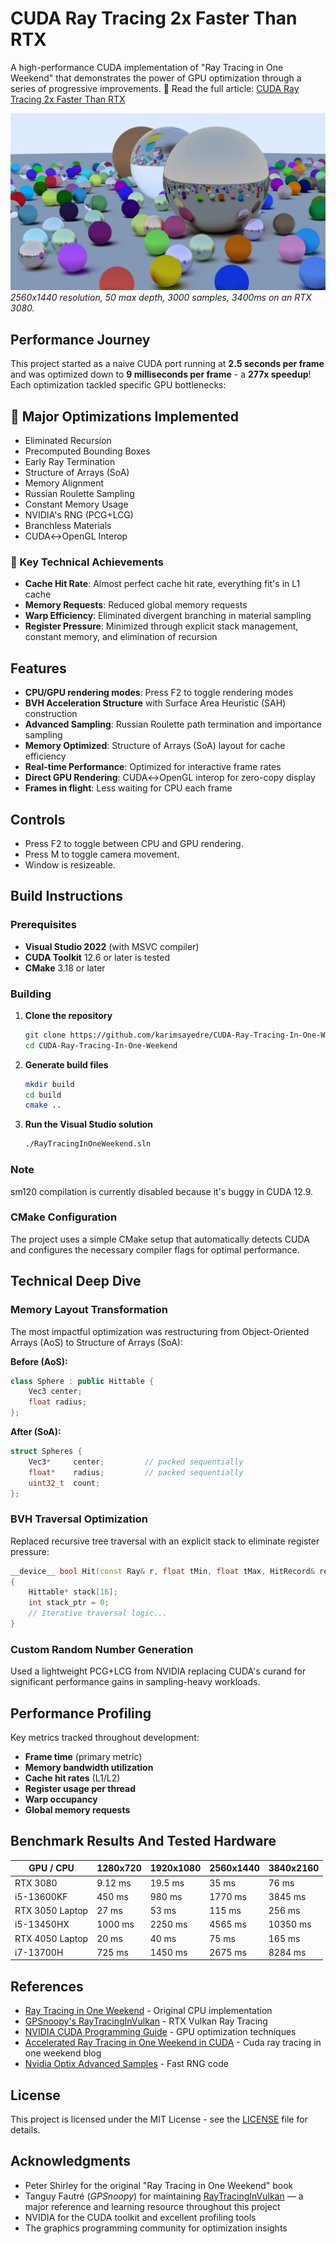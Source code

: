 # CUDA Ray Tracing 2x Faster Than RTX

A high-performance CUDA implementation of "Ray Tracing in One Weekend" that demonstrates the power of GPU optimization through a series of progressive improvements.
📘 Read the full article: [CUDA Ray Tracing 2x Faster Than RTX](https://karimsayedre.github.io/RTIOW.html)

![Ray Tracer Output](assets/2560x1440_50depth_3000samples_3400ms.png)
*2560x1440 resolution, 50 max depth, 3000 samples, 3400ms on an RTX 3080.*

## Performance Journey

This project started as a naive CUDA port running at **2.5 seconds per frame** and was optimized down to **9 milliseconds per frame** - a **277x speedup**! Each optimization tackled specific GPU bottlenecks:

## 🚀 Major Optimizations Implemented
* Eliminated Recursion       
* Precomputed Bounding Boxes 
* Early Ray Termination      
* Structure of Arrays (SoA)  
* Memory Alignment           
* Russian Roulette Sampling  
* Constant Memory Usage      
* NVIDIA's RNG (PCG+LCG)     
* Branchless Materials       
* CUDA↔OpenGL Interop        

### 🎯 Key Technical Achievements

- **Cache Hit Rate**: Almost perfect cache hit rate, everything fit's in L1 cache
- **Memory Requests**: Reduced global memory requests 
- **Warp Efficiency**: Eliminated divergent branching in material sampling
- **Register Pressure**: Minimized through explicit stack management, constant memory, and elimination of recursion

## Features

- **CPU/GPU rendering modes**: Press F2 to toggle rendering modes 
- **BVH Acceleration Structure** with Surface Area Heuristic (SAH) construction
- **Advanced Sampling**: Russian Roulette path termination and importance sampling
- **Memory Optimized**: Structure of Arrays (SoA) layout for cache efficiency
- **Real-time Performance**: Optimized for interactive frame rates
- **Direct GPU Rendering**: CUDA↔OpenGL interop for zero-copy display
- **Frames in flight**: Less waiting for CPU each frame

## Controls
- Press F2 to toggle between CPU and GPU rendering.
- Press M to toggle camera movement.
- Window is resizeable.

## Build Instructions

### Prerequisites

- **Visual Studio 2022** (with MSVC compiler)
- **CUDA Toolkit** 12.6 or later is tested
- **CMake** 3.18 or later

### Building

1. **Clone the repository**
   ```bash
   git clone https://github.com/karimsayedre/CUDA-Ray-Tracing-In-One-Weekend.git
   cd CUDA-Ray-Tracing-In-One-Weekend
   ```

2. **Generate build files**
   ```bash
   mkdir build
   cd build
   cmake ..
   ```

3. **Run the Visual Studio solution**
   ```bash
   ./RayTracingInOneWeekend.sln
   ```

### **Note**
   sm120 compilation is currently disabled because it's buggy in CUDA 12.9.

### CMake Configuration

The project uses a simple CMake setup that automatically detects CUDA and configures the necessary compiler flags for optimal performance.

## Technical Deep Dive

### Memory Layout Transformation

The most impactful optimization was restructuring from Object-Oriented Arrays (AoS) to Structure of Arrays (SoA):

**Before (AoS):**
```cpp
class Sphere : public Hittable {
    Vec3 center;
    float radius;
};
```

**After (SoA):**
```cpp
struct Spheres {
    Vec3*     center;         // packed sequentially
    float*    radius;         // packed sequentially  
    uint32_t  count;
};
```

### BVH Traversal Optimization

Replaced recursive tree traversal with an explicit stack to eliminate register pressure:

```cpp
__device__ bool Hit(const Ray& r, float tMin, float tMax, HitRecord& rec) const
{
    Hittable* stack[16];
    int stack_ptr = 0;
    // Iterative traversal logic...
}
```

### Custom Random Number Generation

Used a lightweight PCG+LCG from NVIDIA replacing CUDA's curand for significant performance gains in sampling-heavy workloads.

## Performance Profiling

Key metrics tracked throughout development:
- **Frame time** (primary metric)
- **Memory bandwidth utilization**
- **Cache hit rates** (L1/L2)
- **Register usage per thread**
- **Warp occupancy**
- **Global memory requests**

## Benchmark Results And Tested Hardware
| GPU / CPU       | 1280x720 | 1920x1080 | 2560x1440 | 3840x2160 |
| --------------- | -------- | --------- | --------- | --------- |
| RTX 3080        | 9.12 ms  | 19.5 ms   | 35 ms     | 76 ms     |
| i5-13600KF      | 450 ms   | 980 ms    | 1770 ms   | 3845 ms   |
| RTX 3050 Laptop | 27 ms    | 53 ms     | 115 ms    | 256 ms    |
| i5-13450HX      | 1000 ms  | 2250 ms   | 4565 ms   | 10350 ms  |
| RTX 4050 Laptop | 20 ms    | 40 ms     | 75 ms     | 165 ms    |
| i7-13700H       | 725 ms   | 1450 ms   | 2675 ms   | 8284 ms   |

## References

- [Ray Tracing in One Weekend](https://raytracing.github.io/books/RayTracingInOneWeekend.html) - Original CPU implementation
- [GPSnoopy's RayTracingInVulkan](https://github.com/GPSnoopy/RayTracingInVulkan) - RTX Vulkan Ray Tracing 
- [NVIDIA CUDA Programming Guide](https://docs.nvidia.com/cuda/cuda-c-programming-guide/index.html) - GPU optimization techniques
- [Accelerated Ray Tracing in One Weekend in CUDA](https://developer.nvidia.com/blog/accelerated-ray-tracing-cuda/) - Cuda ray tracing in one weekend blog
- [Nvidia Optix Advanced Samples](https://github.com/nvpro-samples/optix_advanced_samples/blob/master/src/device_include/random.h) - Fast RNG code

## License

This project is licensed under the MIT License - see the [LICENSE](LICENSE.md) file for details.

## Acknowledgments

- Peter Shirley for the original "Ray Tracing in One Weekend" book
- Tanguy Fautré (<em>GPSnoopy</em>) for maintaining [RayTracingInVulkan](https://github.com/GPSnoopy/RayTracingInVulkan) — a major reference and learning resource throughout this project
- NVIDIA for the CUDA toolkit and excellent profiling tools
- The graphics programming community for optimization insights


